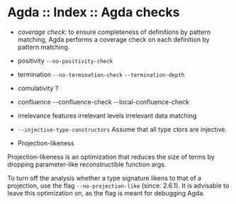 # Agda :: Index :: Agda checks


* *coverage check*: to ensure completeness of definitions by pattern matching, Agda performs a coverage check on each definition by pattern matching.

* positivity `--no-positivity-check`
* termination `--no-termination-check`
  `--termination-depth`
* comulativity ?
* confluence
  --confluence-check
  --local-confluence-check
* irrelevance features
  irrelevant levels
  irrelevant data matching

- `--injective-type-constructors` Assume that all type ctors are injective.


* Projection-likeness

Projection-likeness is an optimization that reduces the size of terms by dropping parameter-like reconstructible function args.

To turn off the analysis whether a type signature likens to that of a projection, use the flag `--no-projection-like` (since: 2.6.1). It is advisable to leave this optimization on, as the flag is meant for debugging Agda.

